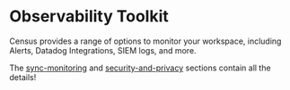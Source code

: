 # Observability Toolkit

Census provides a range of options to monitor your workspace, including Alerts, Datadog Integrations, SIEM logs, and more.

The [sync-monitoring](../../basics/sync-monitoring/ "mention") and [security-and-privacy](../../basics/security-and-privacy/ "mention") sections contain all the details!
